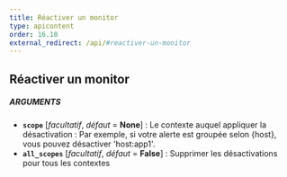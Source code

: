 ```yaml
---
title: Réactiver un monitor
type: apicontent
order: 16.10
external_redirect: /api/#reactiver-un-monitor
---
```


## Réactiver un monitor

##### ARGUMENTS
* **`scope`** [*facultatif*, *défaut* = **None**] :
    Le contexte auquel appliquer la désactivation :
    Par exemple, si votre alerte est groupée selon {host}, vous pouvez désactiver 'host:app1'.
* **`all_scopes`** [*facultatif*, *défaut* = **False**] : 
    Supprimer les désactivations pour tous les contextes

